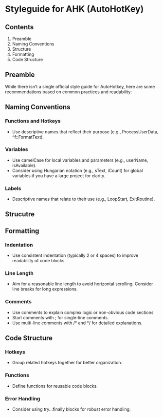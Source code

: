# Styleguide for AHK (AutoHotKey)

## Contents

1. Preamble
2. Naming Conventions
3. Structure
4. Formatting
5. Code Structure

## Preamble
While there isn't a single official style guide for AutoHotkey, here are some recommendations based on common practices and readability:

## Naming Conventions

### Functions and Hotkeys
- Use descriptive names that reflect their purpose (e.g., ProcessUserData, ^f::FormatText).
  
### Variables
- Use camelCase for local variables and parameters (e.g., userName, isAvailable).
- Consider using Hungarian notation (e.g., sText, iCount) for global variables if you have a large project for clarity.
  
### Labels
- Descriptive names that relate to their use (e.g., LoopStart, ExitRoutine).

## Strucutre



## Formatting

### Indentation
- Use consistent indentation (typically 2 or 4 spaces) to improve readability of code blocks.
  
### Line Length
- Aim for a reasonable line length to avoid horizontal scrolling. Consider line breaks for long expressions.

### Comments
- Use comments to explain complex logic or non-obvious code sections
- Start comments with ; for single-line comments.
- Use multi-line comments with /* and */ for detailed explanations.

## Code Structure

### Hotkeys
- Group related hotkeys together for better organization.
  
### Functions
- Define functions for reusable code blocks.
  
### Error Handling
- Consider using try...finally blocks for robust error handling.

